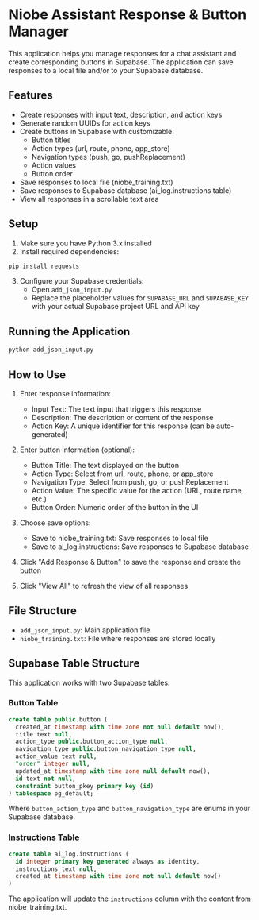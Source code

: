# Niobe Assistant Response & Button Manager

This application helps you manage responses for a chat assistant and create corresponding buttons in Supabase. The application can save responses to a local file and/or to your Supabase database.

## Features

- Create responses with input text, description, and action keys
- Generate random UUIDs for action keys
- Create buttons in Supabase with customizable:
  - Button titles
  - Action types (url, route, phone, app_store)
  - Navigation types (push, go, pushReplacement)
  - Action values
  - Button order
- Save responses to local file (niobe_training.txt)
- Save responses to Supabase database (ai_log.instructions table)
- View all responses in a scrollable text area

## Setup

1. Make sure you have Python 3.x installed
2. Install required dependencies:

```bash
pip install requests
```

3. Configure your Supabase credentials:
   - Open `add_json_input.py`
   - Replace the placeholder values for `SUPABASE_URL` and `SUPABASE_KEY` with your actual Supabase project URL and API key

## Running the Application

```bash
python add_json_input.py
```

## How to Use

1. Enter response information:
   - Input Text: The text input that triggers this response
   - Description: The description or content of the response
   - Action Key: A unique identifier for this response (can be auto-generated)

2. Enter button information (optional):
   - Button Title: The text displayed on the button
   - Action Type: Select from url, route, phone, or app_store
   - Navigation Type: Select from push, go, or pushReplacement
   - Action Value: The specific value for the action (URL, route name, etc.)
   - Button Order: Numeric order of the button in the UI

3. Choose save options:
   - Save to niobe_training.txt: Save responses to local file
   - Save to ai_log.instructions: Save responses to Supabase database

4. Click "Add Response & Button" to save the response and create the button

5. Click "View All" to refresh the view of all responses

## File Structure

- `add_json_input.py`: Main application file
- `niobe_training.txt`: File where responses are stored locally

## Supabase Table Structure

This application works with two Supabase tables:

### Button Table

```sql
create table public.button (
  created_at timestamp with time zone not null default now(),
  title text null,
  action_type public.button_action_type null,
  navigation_type public.button_navigation_type null,
  action_value text null,
  "order" integer null,
  updated_at timestamp with time zone null default now(),
  id text not null,
  constraint button_pkey primary key (id)
) tablespace pg_default;
```

Where `button_action_type` and `button_navigation_type` are enums in your Supabase database.

### Instructions Table

```sql
create table ai_log.instructions (
  id integer primary key generated always as identity,
  instructions text null,
  created_at timestamp with time zone not null default now()
)
```

The application will update the `instructions` column with the content from niobe_training.txt. 